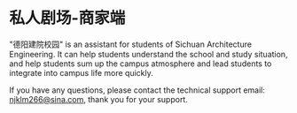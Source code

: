 # 私人剧场-商家端

"德阳建院校园" is an assistant for students of Sichuan Architecture Engineering. It can help students understand the school and study situation, and help students sum up the campus atmosphere and lead students to integrate into campus life more quickly.

If you have any questions, please contact the technical support email: njklm266@sina.com, thank you for your support.
